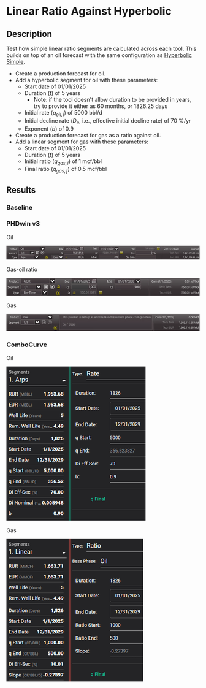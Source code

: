 # Linear Ratio Against Hyperbolic

## Description

Test how simple linear ratio segments are calculated across each tool. This builds on top of an oil forecast with the same configuration as
[Hyperbolic Simple](./../05-hyperbolic-simple/README.md).

- Create a production forecast for oil.
- Add a hyperbolic segment for oil with these parameters:
  - Start date of 01/01/2025
  - Duration ($t$) of 5 years
    - Note: if the tool doesn't allow duration to be provided in years, try to provide it either as 60 months, or 1826.25 days
  - Initial rate ($q_{oil,i}$) of 5000 bbl/d
  - Initial decline rate ($D_e$, i.e., effective initial decline rate) of 70 %/yr
  - Exponent ($b$) of 0.9
- Create a production forecast for gas as a ratio against oil.
- Add a linear segment for gas with these parameters:
  - Start date of 01/01/2025
  - Duration ($t$) of 5 years
  - Initial ratio ($q_{gas,i}$) of 1 mcf/bbl
  - Final ratio ($q_{gas,f}$) of 0.5 mcf/bbl

## Results

### Baseline

### PHDwin v3

Oil

![PHDwin v3 oil](phdwin-oil.png)

Gas-oil ratio

![PHDwin v3 gas-oil ratio](phdwin-gor.png)

Gas

![PHDwin v3 gas ratio](phdwin-gas.png)

### ComboCurve

Oil

![ComboCurve oil](combocurve-oil.png)

Gas

![ComboCurve gas](combocurve-gas.png)
